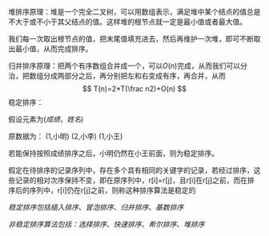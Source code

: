 堆排序原理：堆是一个完全二叉树，可以用数组表示，满足堆中某个结点的值总是不大于或不小于其父结点的值。这样堆的根节点就一定是最小值或者最大值。

我们每一次取出根节点的值，把末尾值填充进去，然后再维护一次堆，即可不断取出最小值，从而完成排序。



归并排序原理：把两个有序数组合并成一个，可以$O(n)$完成，从而我们可以分治，把数组分成两部分之后，再分别把左和右变成有序，再合并，从而
$$
T(n)=2*T(\frac n2)+O(n)
$$
稳定排序：

假设元素为$(成绩，姓名)$ 

原数据为： (1,小明) (2,小李) (1,小王) 

若能保持按照成绩排序之后，小明仍然在小王前面，则为稳定排序。

假定在待排序的记录序列中，存在多个具有相同的关键字的记录，若经过排序，这些记录的相对次序保持不变，即在原序列中，r[i]=r[j]，且r[i]在r[j]之前，而在排序后的序列中，r[i]仍在r[j]之前，则称这种排序算法是稳定的

*稳定排序包括插入排序、冒泡排序、归并排序、基数排序*

*非稳定排序算法包括：选择排序、快速排序、希尔排序、堆排序*

